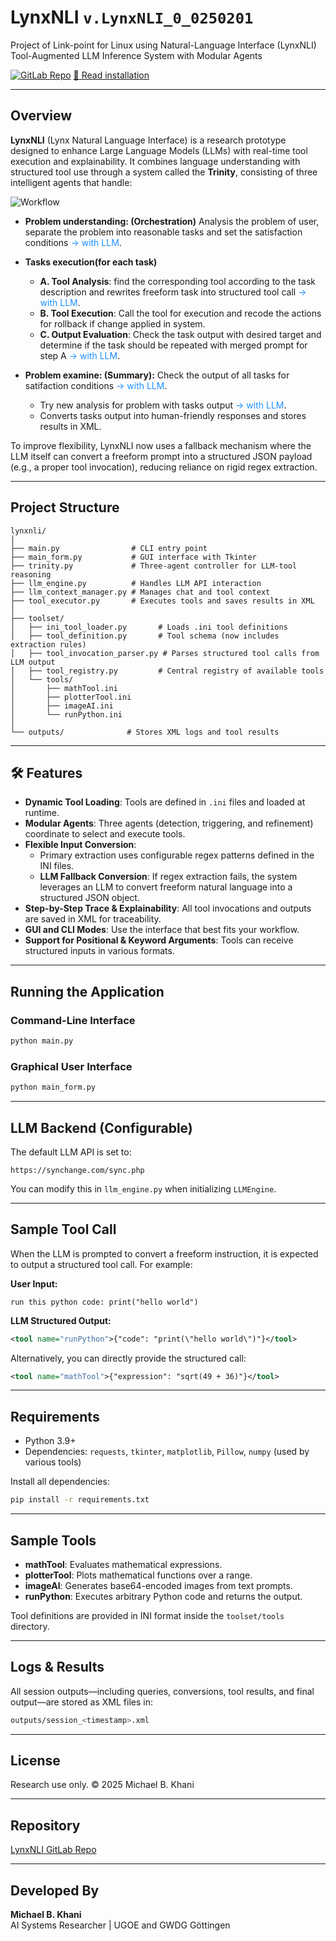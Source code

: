 # LynxNLI  `v.LynxNLI_0_0250201`
Project of Link-point for Linux using Natural-Language Interface (LynxNLI)  
Tool-Augmented LLM Inference System with Modular Agents

[![GitLab Repo](https://img.shields.io/badge/gitlab-gwdg--lynxnli-blue.svg)](https://gitlab-ce.gwdg.de/bidollahkhan/lynxnli) [📄 Read installation](./README.org)

---

## Overview

**LynxNLI** (Lynx Natural Language Interface) is a research prototype designed to enhance Large Language Models (LLMs) with real-time tool execution and explainability. It combines language understanding with structured tool use through a system called the **Trinity**, consisting of three intelligent agents that handle:

![Workflow](./static/SpeculativeAgent.drawio.png)


- **Problem understanding: (Orchestration)** Analysis the problem of user, separate the problem into reasonable tasks and set the satisfaction conditions <span style="color:#1e90ff">-> with LLM</span>.
  
- **Tasks execution(for each task)**
  - **A. Tool Analysis**: find the corresponding tool according to the task description and rewrites freeform task into structured tool call <span style="color:#1e90ff">-> with LLM</span>.
  - **B. Tool Execution**: Call the tool for execution and recode the actions for rollback if change applied in system. 
  - **C. Output Evaluation**: Check the task output with desired target and determine if the task should be repeated with merged prompt for step A <span style="color:#1e90ff">-> with LLM</span>. 

- **Problem examine: (Summary):** Check the output of all tasks for satifaction conditions <span style="color:#1e90ff">-> with LLM</span>.
  -  Try new analysis for problem with tasks output <span style="color:#1e90ff">-> with LLM</span>.   
  -  Converts tasks output into human-friendly responses and stores results in XML.
  
To improve flexibility, LynxNLI now uses a fallback mechanism where the LLM itself can convert a freeform prompt into a structured JSON payload (e.g., a proper tool invocation), reducing reliance on rigid regex extraction.

---

## Project Structure

```
lynxnli/
│
├── main.py                # CLI entry point
├── main_form.py           # GUI interface with Tkinter
├── trinity.py             # Three-agent controller for LLM-tool reasoning
├── llm_engine.py          # Handles LLM API interaction
├── llm_context_manager.py # Manages chat and tool context
├── tool_executor.py       # Executes tools and saves results in XML
│
├── toolset/
│   ├── ini_tool_loader.py       # Loads .ini tool definitions
│   ├── tool_definition.py       # Tool schema (now includes extraction rules)
│   ├── tool_invocation_parser.py # Parses structured tool calls from LLM output
│   ├── tool_registry.py         # Central registry of available tools
│   └── tools/
│       ├── mathTool.ini
│       ├── plotterTool.ini
│       ├── imageAI.ini
│       └── runPython.ini
│
└── outputs/              # Stores XML logs and tool results
```

---

## 🛠 Features

- **Dynamic Tool Loading**: Tools are defined in `.ini` files and loaded at runtime.
- **Modular Agents**: Three agents (detection, triggering, and refinement) coordinate to select and execute tools.
- **Flexible Input Conversion**: 
  - Primary extraction uses configurable regex patterns defined in the INI files.
  - **LLM Fallback Conversion**: If regex extraction fails, the system leverages an LLM to convert freeform natural language into a structured JSON object.
- **Step-by-Step Trace & Explainability**: All tool invocations and outputs are saved in XML for traceability.
- **GUI and CLI Modes**: Use the interface that best fits your workflow.
- **Support for Positional & Keyword Arguments**: Tools can receive structured inputs in various formats.

---

## Running the Application

### Command-Line Interface

```bash
python main.py
```

### Graphical User Interface

```bash
python main_form.py
```

---

## LLM Backend (Configurable)

The default LLM API is set to:

```
https://synchange.com/sync.php
```

You can modify this in `llm_engine.py` when initializing `LLMEngine`.

---

## Sample Tool Call

When the LLM is prompted to convert a freeform instruction, it is expected to output a structured tool call. For example:

**User Input:**
```
run this python code: print("hello world")
```

**LLM Structured Output:**
```xml
<tool name="runPython">{"code": "print(\"hello world\")"}</tool>
```

Alternatively, you can directly provide the structured call:
```xml
<tool name="mathTool">{"expression": "sqrt(49 + 36)"}</tool>
```

---

## Requirements

- Python 3.9+
- Dependencies: `requests`, `tkinter`, `matplotlib`, `Pillow`, `numpy` (used by various tools)

Install all dependencies:

```bash
pip install -r requirements.txt
```

---

## Sample Tools

- **mathTool**: Evaluates mathematical expressions.
- **plotterTool**: Plots mathematical functions over a range.
- **imageAI**: Generates base64-encoded images from text prompts.
- **runPython**: Executes arbitrary Python code and returns the output.

Tool definitions are provided in INI format inside the `toolset/tools` directory.

---

## Logs & Results

All session outputs—including queries, conversions, tool results, and final output—are stored as XML files in:

```bash
outputs/session_<timestamp>.xml
```

---

## License

Research use only. © 2025 Michael B. Khani

---

## Repository

[LynxNLI GitLab Repo](https://gitlab-ce.gwdg.de/bidollahkhan/lynxnli.git)

---

## Developed By

**Michael B. Khani**  
AI Systems Researcher | UGOE and GWDG Göttingen
